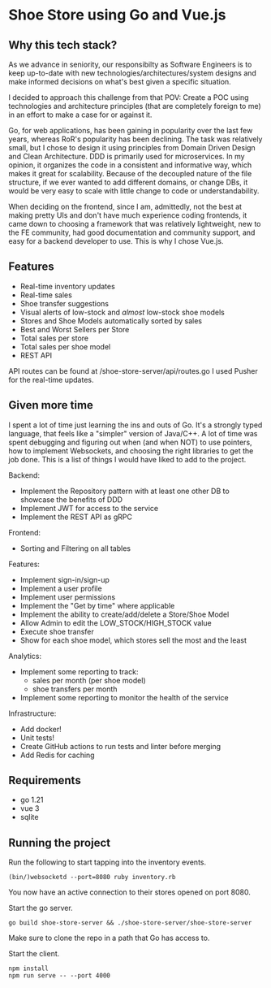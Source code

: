 # Shoe Store using Go and Vue.js
## Why this tech stack?
As we advance in seniority, our responsibilty as Software Engineers is to keep up-to-date with new 
technologies/architectures/system designs and make informed decisions on what's best given a specific situation.

I decided to approach this challenge from that POV: Create a POC using technologies and architecture principles (that
are completely foreign to me) in an effort to make a case for or against it.

Go, for web applications, has been gaining in popularity over the last few years, whereas RoR's popularity has been
declining. The task was relatively small, but I chose to design it using principles from Domain Driven Design and Clean
Architecture. DDD is primarily used for microservices. In my opinion, it organizes the code in a consistent and 
informative way, which makes it great for scalability.
Because of the decoupled nature of the file structure, if we ever wanted to add different domains, or change DBs, 
it would be very easy to scale with little change to code or understandability.

When deciding on the frontend, since I am, admittedly, not the best at making pretty UIs and don't have much experience
coding frontends, it came down to choosing a framework that was relatively lightweight, new to the FE community, had
good documentation and community support, and easy for a backend developer to use. 
This is why I chose Vue.js.

## Features
* Real-time inventory updates
* Real-time sales
* Shoe transfer suggestions
* Visual alerts of low-stock and _almost_ low-stock shoe models
* Stores and Shoe Models automatically sorted by sales
* Best and Worst Sellers per Store
* Total sales per store
* Total sales per shoe model
* REST API

API routes can be found at /shoe-store-server/api/routes.go
I used Pusher for the real-time updates.

## Given more time
I spent a lot of time just learning the ins and outs of Go. It's a strongly typed language, that feels like a "simpler"
version of Java/C++. A lot of time was spent debugging and figuring out when (and when NOT) to use pointers, how to
implement Websockets, and choosing the right libraries to get the job done. This is a list of things I would have liked
to add to the project.

Backend:
* Implement the Repository pattern with at least one other DB to showcase the benefits of DDD
* Implement JWT for access to the service
* Implement the REST API as gRPC

Frontend:
* Sorting and Filtering on all tables

Features:
* Implement sign-in/sign-up
* Implement a user profile
* Implement user permissions
* Implement the "Get by time" where applicable
* Implement the ability to create/add/delete a Store/Shoe Model
* Allow Admin to edit the LOW_STOCK/HIGH_STOCK value
* Execute shoe transfer
* Show for each shoe model, which stores sell the most and the least


Analytics:
* Implement some reporting to track:
  * sales per month (per shoe model)
  * shoe transfers per month
* Implement some reporting to monitor the health of the service

Infrastructure:
* Add docker!
* Unit tests!
* Create GitHub actions to run tests and linter before merging
* Add Redis for caching

## Requirements
* go 1.21
* vue 3
* sqlite

## Running the project
Run the following to start tapping into the inventory events.

    (bin/)websocketd --port=8080 ruby inventory.rb

You now have an active connection to their stores opened on port 8080.

Start the go server.

    go build shoe-store-server && ./shoe-store-server/shoe-store-server
Make sure to clone the repo in a path that Go has access to.

Start the client.

    npm install
    npm run serve -- --port 4000
